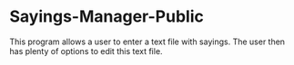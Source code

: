 # Sayings-Manager-Public
This program allows a user to enter a text file with sayings. The user then has plenty of options to edit this text file.
